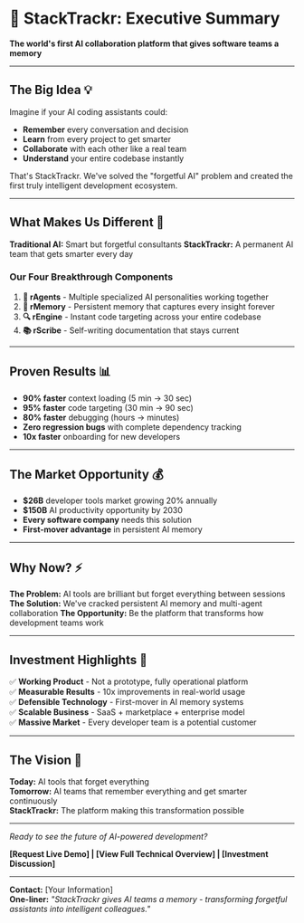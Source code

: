 # 🚀 StackTrackr: Executive Summary

**The world's first AI collaboration platform that gives software teams a memory**

---

## The Big Idea 💡

Imagine if your AI coding assistants could:

- **Remember** every conversation and decision
- **Learn** from every project to get smarter
- **Collaborate** with each other like a real team
- **Understand** your entire codebase instantly

That's StackTrackr. We've solved the "forgetful AI" problem and created the first truly intelligent development ecosystem.

---

## What Makes Us Different 🎯

**Traditional AI:** Smart but forgetful consultants
**StackTrackr:** A permanent AI team that gets smarter every day

### Our Four Breakthrough Components

1. **🤖 rAgents** - Multiple specialized AI personalities working together
2. **🧠 rMemory** - Persistent memory that captures every insight forever  
3. **🔍 rEngine** - Instant code targeting across your entire codebase
4. **📚 rScribe** - Self-writing documentation that stays current

---

## Proven Results 📊

- **90% faster** context loading (5 min → 30 sec)
- **95% faster** code targeting (30 min → 90 sec)  
- **80% faster** debugging (hours → minutes)
- **Zero regression bugs** with complete dependency tracking
- **10x faster** onboarding for new developers

---

## The Market Opportunity 💰

- **$26B** developer tools market growing 20% annually
- **$150B** AI productivity opportunity by 2030
- **Every software company** needs this solution
- **First-mover advantage** in persistent AI memory

---

## Why Now? ⚡

**The Problem:** AI tools are brilliant but forget everything between sessions
**The Solution:** We've cracked persistent AI memory and multi-agent collaboration
**The Opportunity:** Be the platform that transforms how development teams work

---

## Investment Highlights 🌟

✅ **Working Product** - Not a prototype, fully operational platform  
✅ **Measurable Results** - 10x improvements in real-world usage  
✅ **Defensible Technology** - First-mover in AI memory systems  
✅ **Scalable Business** - SaaS + marketplace + enterprise model  
✅ **Massive Market** - Every developer team is a potential customer  

---

## The Vision 🔮

**Today:** AI tools that forget everything  
**Tomorrow:** AI teams that remember everything and get smarter continuously  
**StackTrackr:** The platform making this transformation possible

---

*Ready to see the future of AI-powered development?*

**[Request Live Demo] | [View Full Technical Overview] | [Investment Discussion]**

---

**Contact:** [Your Information]  
**One-liner:** *"StackTrackr gives AI teams a memory - transforming forgetful assistants into intelligent colleagues."*
